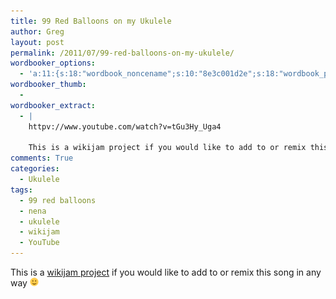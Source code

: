 ```yaml
---
title: 99 Red Balloons on my Ukulele
author: Greg
layout: post
permalink: /2011/07/99-red-balloons-on-my-ukulele/
wordbooker_options:
  - 'a:11:{s:18:"wordbook_noncename";s:10:"8e3c001d2e";s:18:"wordbook_page_post";s:4:"-100";s:18:"wordbook_orandpage";s:1:"2";s:23:"wordbook_default_author";s:1:"2";s:23:"wordbook_extract_length";s:3:"256";s:19:"wordbook_actionlink";s:3:"300";s:26:"wordbooker_publish_default";s:2:"on";s:18:"wordbook_attribute";s:31:"Posted a new post on their blog";s:29:"wordbooker_status_update_text";s:35:": New blog post :  %title% - %link%";s:20:"wordbook_comment_get";s:2:"on";s:17:"wordbook_new_post";s:1:"1";}'
wordbooker_thumb:
  - 
wordbooker_extract:
  - |
    httpv://www.youtube.com/watch?v=tGu3Hy_Uga4
    
    This is a wikijam project if you would like to add to or remix this song in any way :)
comments: True
categories:
  - Ukulele
tags:
  - 99 red balloons
  - nena
  - ukulele
  - wikijam
  - YouTube
---
```

<span class="youtube"></span>

This is a [wikijam project][1] if you would like to add to or remix this song in any way <img src="/wp-content/smilies/simple-smile.png" alt=":)" class="wp-smiley" style="height: 1em; max-height: 1em;" />

 [1]: http://wikijam.org/index.php?title=99_Red_Balloons